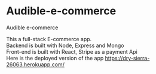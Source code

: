 # Audible-e-commerce
Audible e-commerce

This a full-stack E-commerce app.\
Backend is built with Node, Express and Mongo\
Front-end is built with React, Stripe as a payment Api\
Here is the deployed version of the app https://dry-sierra-26063.herokuapp.com/
